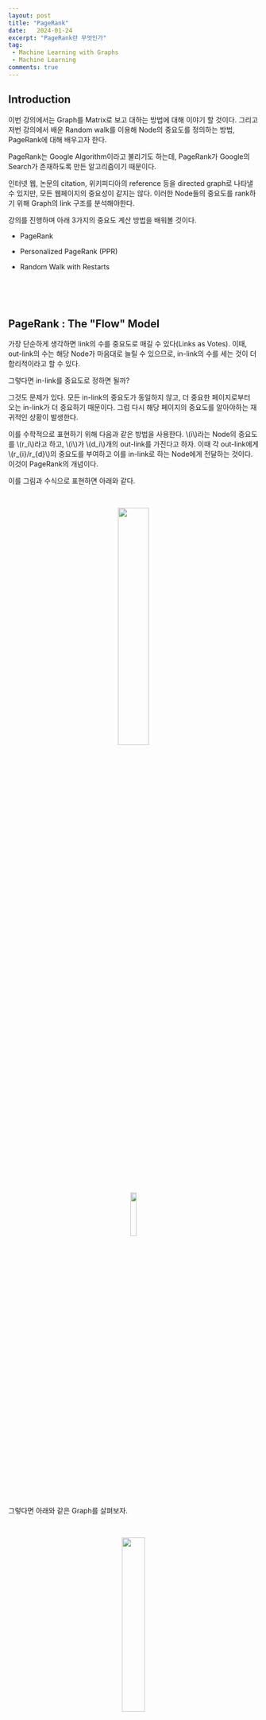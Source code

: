 ```yaml
---
layout: post
title: "PageRank"
date:   2024-01-24
excerpt: "PageRank란 무엇인가"
tag: 
 - Machine Learning with Graphs
 - Machine Learning
comments: true
---
```


## Introduction

이번 강의에서는 Graph를 Matrix로 보고 대하는 방법에 대해 이야기 할 것이다. 그리고 저번 강의에서 배운 Random walk를 이용해 Node의 중요도를 정의하는 방법, PageRank에 대해 배우고자 한다.

PageRank는 Google Algorithm이라고 불리기도 하는데, PageRank가 Google의 Search가 존재하도록 만든 알고리즘이기 때문이다.

인터넷 웹, 논문의 citation, 위키피디아의 reference 등을 directed graph로 나타낼 수 있지만, 모든 웹페이지의 중요성이 같지는 않다. 이러한 Node들의 중요도를 rank하기 위해 Graph의 link 구조를 분석해야한다.

강의를 진행하며 아래 3가지의 중요도 계산 방법을 배워볼 것이다.

* PageRank

* Personalized PageRank (PPR)

* Random Walk with Restarts

<br>
<br>
<br>

## PageRank : The "Flow" Model

가장 단순하게 생각하면 link의 수를 중요도로 매길 수 있다(Links as Votes). 이때, out-link의 수는 해당 Node가 마음대로 늘릴 수 있으므로, in-link의 수를 세는 것이 더 합리적이라고 할 수 있다.

그렇다면 in-link를 중요도로 정하면 될까?

그것도 문제가 있다. 모든 in-link의 중요도가 동일하지 않고, 더 중요한 페이지로부터 오는 in-link가 더 중요하기 때문이다. 그럼 다시 해당 페이지의 중요도를 알아야하는 재귀적인 상황이 발생한다.

이를 수학적으로 표현하기 위해 다음과 같은 방법을 사용한다. \\(i\\)라는 Node의 중요도를 \\(r_i\\)라고 하고, \\(i\\)가 \\(d_i\\)개의 out-link를 가진다고 하자. 이때 각 out-link에게 \\(r_{i}/r_{d}\\)의 중요도를 부여하고 이를 in-link로 하는 Node에게 전달하는 것이다. 이것이 PageRank의 개념이다.

이를 그림과 수식으로 표현하면 아래와 같다.

<br>

<p align="center">
  <img src="{{site.baseurl}}/assets/img/PageRank/outlink.png" style="width: 35%"/>
</p>

<p align="center">
  <img src="{{site.baseurl}}/assets/img/PageRank/math1.png" style="width: 15%"/>
</p>

<br>

그렇다면 아래와 같은 Graph를 살펴보자.

<br>

<p align="center">
  <img src="{{site.baseurl}}/assets/img/PageRank/example.png" style="width: 30%"/>
</p>

<br>

이런 경우, 아래 3개의 방정식이 성립한다.

\\[r_{y} = r_{y}/2 + r_{a}/2\\]
\\[r_{a} = r_{y}/2 + r_{m}\\]
\\[r_{m} = r_{a}/2\\]

그리고 여기에 중요도의 총합이 1이라는 정의를 추가하면?

\\[r_{y} + r_{a} + r_{m} = 1\\]

연립일차방정식을 가우스 소거법으로 풀 수 있(긴하)다. 하지만, 우리는 이보다 엘레강스 한 방법을 배워보자.

<br>
<br>
<br>

## PageRank : Matrix Formulation

Graph를 이제 Stochastic adgacency matrix M을 정의해보자. 이 matrix는 column을 out-link가 향하는 Node로, row를 in-link가 들어오는 Node로 한다. 그러면 각 column의 합은 1이 되고, 이는 확률 분포를 의미한다.

추가로 Rank vector r을 정의하자. 이 vector의 각 index에는 해당 Node의 중요도 값이 들어가있고, 총합이 1이 된다. 그러면 아래와 같은 식이 성립한다.

\\[r = M \cdot r\\]

그리고 이는 위에서 사용한 아래의 식과 형태만 다르고 의미적으로 같다.

<br>

<p align="center">
  <img src="{{site.baseurl}}/assets/img/PageRank/math1.png" style="width: 15%"/>
</p>

<br>

이러한 행렬 연산 과정을 예시로 보면 아래와 같다.

<br>

<p align="center">
  <img src="{{site.baseurl}}/assets/img/PageRank/example.png" style="width: 50%"/>
</p>

<br>

## Connection to Random Walk

수식적으로 풀어보았으니 이제 직관적으로도 이해해보자. 이제는 PageRank를 이전에 배운 Random Walk와 연결지어 생각해보려고 한다.

uniformly(모든 확률이 동등하게) random하게 out-link를 클릭하며 웹서핑을 하는 사람이 있다고 가정해보자. 이러한 과정이 무한하게 지속되면 웹서퍼는 어디에 존재하게 될까?

서퍼가 \\(t\\)라는 시점에 \\(i\\)라는 페이지에 존재할 가능성을 \\(p(t)\\)라는 벡터에서 i번째에 들어가는 값이라고 하자. 그러면 \\(p(t)\\)는 페이지들에 대한 확률분포가 된다.

그러면 \\(t+1\\) 시점에 웹서퍼는 행렬 \\(M\\)에 \\(p(t)\\)를 곱한 확률 분포를 가지게 된다.

그렇다면 어느 시점에 웹서퍼가 \\(p(t+1) = M \cdot p(t) = p(t)\\)인 상태에 도달했다고 가정해보자. 이 지점에서는 stationary distribution(정적분포) 상태가 된다. 그리고 이는 이전에 살펴본 \\(r = M \cdot r\\)과 같으므로, \\(r\\) 자체가 random walk에서의 stationary distribution이라는 의미이다.

이러한 flow 기반의 수식이 flow로 해석될 수도 있고, 방금과 같이 무한히 random walk하는 사람이 시작지점과 무관하게 stationary distribution한 곳으로 회귀하는 것으로 해석할 수도 있다. 이를 계산하는 것이 곧 위에서 보았던 재귀적인 수식을 계산하는 것과 동일한 것이다.

여기서 한가지의 관점을 더 추가해보자.

위에서 본 (r = M \cdot r\\) 식을 (1 \cdot r = M \cdot r\\)이라고 본다면, 이는 eigenvector/eigenvalue 공식과도 구조가 같아진다. 즉, \\(M\\)이 1이라는 eigenvalue를 가질 때, eigenvector가 \\(r\\)인 것이다.

그리고 이때의 r은 \\(M(M(M(...Mu)))\\)처럼 웹서퍼가 \\(u\\)에서 시작하여 무한히 많은 random walk후의 위치이다.

다음 포스트에서는 이러한 \\(r\\)을 효율적으로 구하는 방법인 Power Iteration에 대해 배워보도록 하겠다.


<br>
<br>
<br>

## summary

<br>

<p align="center">
  <img src="{{site.baseurl}}/assets/img/PageRank/summary.png" style="width: 65%"/>
</p>

<br>

### 출처, 더 궁금하다면?
[Stanford CS224W: Machine Learning with Graphs | 2021 | Lecture 4.1 - PageRank](https://youtu.be/TU0ankRcHmo?si=xDvZDA75DWSfmJpN)